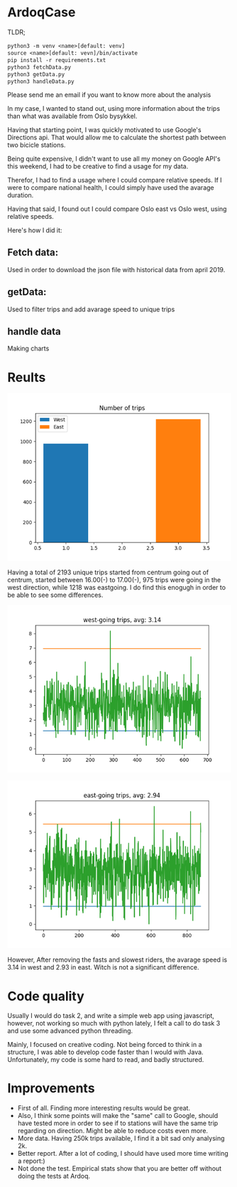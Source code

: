 # ArdoqCase

TLDR;
```
python3 -m venv <name>[default: venv]
source <name>[default: vevn]/bin/activate
pip install -r requirements.txt
python3 fetchData.py
python3 getData.py
python3 handleData.py
```
Please send me an email if you want to know more about the analysis

In my case, I wanted to stand out, using more information about the trips than what was available from Oslo bysykkel.

Having that starting point, I was quickly motivated to use Google's Directions api. That would allow me to calculate the shortest path between two bicicle stations. 

Being quite expensive, I didn't want to use all my money on Google API's this weekend, I had to be creative to find a usage for my data. 

Therefor, I had to find a usage where I could compare relative speeds. If I were to compare national health, I could simply have used the avarage duration.

Having that said, I found out I could compare Oslo east vs Oslo west, using relative speeds.

Here's how I did it:

## Fetch data:
Used in order to download the json file with historical data from april 2019.

## getData:
Used to filter trips and add avarage speed to unique trips

## handle data
Making charts

# Reults

![alt trips](https://github.com/jakob-lj/ardoqcase/blob/main/task3/result/trips.png?raw=true)

Having a total of 2193 unique trips started from centrum going out of centrum, started between 16.00(-) to 17.00(-), 975 trips were going in the west direction, while 1218 was eastgoing. 
I do find this enogugh in order to be able to see some differences. 

![alt west](https://github.com/jakob-lj/ardoqcase/blob/main/task3/result/westTrips.png?raw=true)

![alt east](https://github.com/jakob-lj/ardoqcase/blob/main/task3/result/eastTrips.png?raw=true)


However, After removing the fasts and slowest riders, the avarage speed is 3.14 in west and 2.93 in east. Witch is not a significant difference. 

# Code quality
Usually I would do task 2, and write a simple web app using javascript, however, not working so much with python lately, I felt a call to do task 3 and use some advanced python threading. 

Mainly, I focused on creative coding. Not being forced to think in a structure, I was able to develop code faster than I would with Java. Unfortunately, my code is some hard to read, and badly structured. 

# Improvements
- First of all. Finding more interesting results would be great.
- Also, I think some points will make the "same" call to Google, should have tested more in order to see if to stations will have the same trip regarding on direction. Might be able to reduce costs even more.
- More data. Having 250k trips available, I find it a bit sad only analysing 2k.
- Better report. After a lot of coding, I should have used more time writing a report:)
- Not done the test. Empirical stats show that you are better off without doing the tests at Ardoq.

